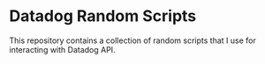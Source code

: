 # Datadog Random Scripts

This repository contains a collection of random scripts that I use for interacting with Datadog API. 

